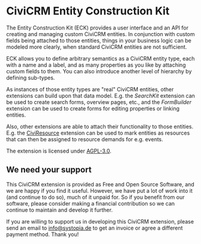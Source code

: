 # CiviCRM Entity Construction Kit

The Entity Construction Kit (ECK) provides a user interface and an API for
creating and managing custom CiviCRM entities. In conjunction with custom fields
being attached to those entities, things in your business logic can be modeled
more clearly, when standard CiviCRM entities are not sufficient.

ECK allows you to define arbitrary semantics as a CiviCRM entity type, each with
a name and a label, and as many properties as you like by attaching custom
fields to them. You can also introduce another level of hierarchy by defining
sub-types.

As instances of those entity types are "real" CiviCRM entities, other extensions
can build upon that data model. E.g. the *SearchKit* extension can be used to
create search forms, overview pages, etc., and the *FormBuilder* extension can
be used to create forms for editing properties or linking entities.

Also, other extensions are able to attach their functionality to those entities.
E.g. the [CiviResource](https://github.com/systopia/de.systopia.resource)
extension can be used to mark entities as resources that can then be assigned to
resource demands for e.g. events.

The extension is licensed under [AGPL-3.0](LICENSE.txt).

## We need your support

This CiviCRM extension is provided as Free and Open Source Software, and we are
happy if you find it useful. However, we have put a lot of work into it (and
continue to do so), much of it unpaid for. So if you benefit from our software,
please consider making a financial contribution so we can continue to maintain
and develop it further.

If you are willing to support us in developing this CiviCRM extension, please
send an email to info@systopia.de to get an invoice or agree a different payment
method. Thank you!
